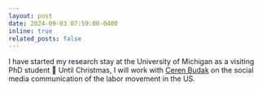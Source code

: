 ```yaml
---
layout: post
date: 2024-09-03 07:59:00-0400
inline: true
related_posts: false
---
```


I have started my research stay at the University of Michigan as a visiting PhD student 🎉 Until Christmas, I will work with [Ceren Budak](http://cbudak.com/index.html) on the social media communication of the labor movement in the US. 